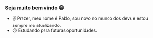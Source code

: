 ### Seja muito bem vindo 😁

- ✌ Prazer, meu nome é Pablo, sou novo no mundo dos devs e estou sempre me atualizando.
- 😣 Estudando para futuras oportunidades.
